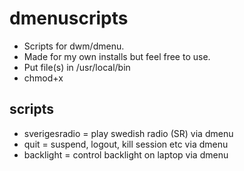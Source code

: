 # dmenuscripts
* Scripts for dwm/dmenu.
* Made for my own installs but feel free to use.
* Put file(s) in /usr/local/bin
* chmod+x

## scripts

* sverigesradio = play swedish radio (SR) via dmenu
* quit = suspend, logout, kill session etc via dmenu
* backlight = control backlight on laptop via dmenu
